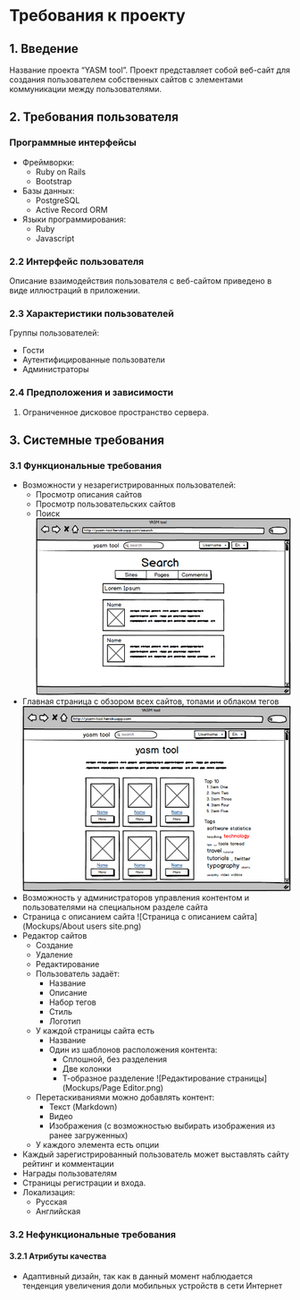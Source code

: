 # Требования к проекту

## 1. Введение

Название проекта “YASM tool”. Проект представляет собой 
веб-сайт для создания пользователем собственных сайтов с
элементами коммуникации между пользователями.

## 2. Требования пользователя

### Программные интерфейсы

* Фреймворки:
  * Ruby on Rails
  * Bootstrap
* Базы данных:
  * PostgreSQL
  * Active Record ORM
* Языки программирования:
  * Ruby
  * Javascript
	
### 2.2 Интерфейс пользователя

Описание взаимодействия пользователя с веб-сайтом приведено
в виде иллюстраций в приложении. 

### 2.3 Характеристики пользователей 

Группы пользователей:

* Гости
* Аутентифицированные пользователи
* Администраторы

### 2.4 Предположения и зависимости 

1. Ограниченное дисковое пространство сервера. 

## 3. Системные требования

### 3.1 Функциональные требования

* Возможности у незарегистрированных пользователей:
	* Просмотр описания сайтов
	* Просмотр пользовательских сайтов
	* Поиск
![Главная](Mockups/Search.png)
* Главная страница с обзором всех сайтов, топами и облаком тегов
![Главная](Mockups/Main.png)
* Возможность у администраторов управления контентом и пользователями на специальном разделе сайта
* Страница с описанием сайта
![Страница с описанием сайта](Mockups/About users site.png)
* Редактор сайтов
  * Создание
  * Удаление
  * Редактирование
  * Пользователь задаёт:
    * Название
    * Описание
    * Набор тегов
    * Стиль
    * Логотип
  * У каждой страницы сайта есть
    * Название
    * Один из шаблонов расположения контента:
      * Сплошной, без разделения
      * Две колонки
      * Т-образное разделение
![Редактирование страницы](Mockups/Page Editor.png)
  * Перетаскиваниями можно добавлять контент:
    * Текст (Markdown)
    * Видео
    * Изображения (c возможностью выбирать изображения из ранее загруженных)
  * У каждого элемента есть опции
* Каждый зарегистрированный пользователь может выставлять сайту рейтинг и комментации
* Награды пользователям
* Страницы регистрации и входа.
* Локализация: 
  * Русская
  * Английская
		
### 3.2 Нефункциональные требования

#### 3.2.1 Атрибуты качества

* Адаптивный дизайн, так как в данный момент наблюдается тенденция увеличения доли мобильных устройств в сети Интернет
